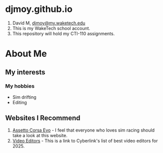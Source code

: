 # djmoy.github.io
1. David M, djmoy@my.waketech.edu
2. This is my WakeTech school account.
3. This repository will hold my CTI-110 assignments.

# About Me

## My interests

### My hobbies
* Sim drifting
* Editing

## Websites I Recommend

1. [Assetto Corsa Evo](https://www.assettocorsa.gg/assetto-corsa-evo/) - I feel that everyone who loves sim racing should take a look at this website.
2. [Video Editors](https://www.cyberlink.com/blog/the-top-video-editors/91/best-video-editor-windows?affid=2581_-1_647_PDR-NB_Blog&msclkid=72b6979276681af2d344f019abaa2c67&utm_source=bing&utm_medium=cpc&utm_campaign=PowerDirector%20Non-Branded%20-%20US&utm_term=best%20video%20editors&utm_content=Best%20Video%20Editor) - This is a link to Cyberlink's list of best video editors for 2025.